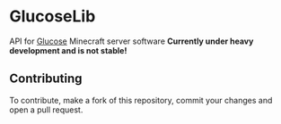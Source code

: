 # GlucoseLib
API for [Glucose](https://github.com/GlucoseDev/Glucose) Minecraft server software
**Currently under heavy development and is not stable!**
## Contributing
To contribute, make a fork of this repository, commit your changes and open a pull request.
